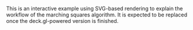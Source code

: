This is an interactive example using SVG-based rendering to explain the workflow of the marching squares algorithm.
It is expected to be replaced once the deck.gl-powered version is finished.

